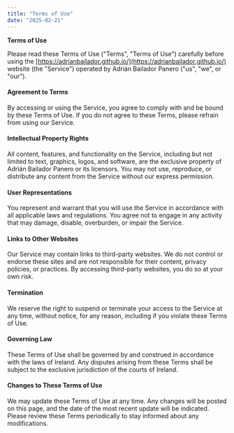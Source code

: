 ```yaml
---
title: "Terms of Use"
date: "2025-02-21"
---
```


**Terms of Use**

Please read these Terms of Use ("Terms", "Terms of Use") carefully before using the [https://adrianbailador.github.io/](https://adrianbailador.github.io/) website (the "Service") operated by Adrián Bailador Panero ("us", "we", or "our").

#### Agreement to Terms
By accessing or using the Service, you agree to comply with and be bound by these Terms of Use. If you do not agree to these Terms, please refrain from using our Service.

#### Intellectual Property Rights
All content, features, and functionality on the Service, including but not limited to text, graphics, logos, and software, are the exclusive property of Adrián Bailador Panero or its licensors. You may not use, reproduce, or distribute any content from the Service without our express permission.

#### User Representations
You represent and warrant that you will use the Service in accordance with all applicable laws and regulations. You agree not to engage in any activity that may damage, disable, overburden, or impair the Service.

#### Links to Other Websites
Our Service may contain links to third-party websites. We do not control or endorse these sites and are not responsible for their content, privacy policies, or practices. By accessing third-party websites, you do so at your own risk.

#### Termination
We reserve the right to suspend or terminate your access to the Service at any time, without notice, for any reason, including if you violate these Terms of Use.

#### Governing Law
These Terms of Use shall be governed by and construed in accordance with the laws of Ireland. Any disputes arising from these Terms shall be subject to the exclusive jurisdiction of the courts of Ireland.

#### Changes to These Terms of Use
We may update these Terms of Use at any time. Any changes will be posted on this page, and the date of the most recent update will be indicated. Please review these Terms periodically to stay informed about any modifications.

